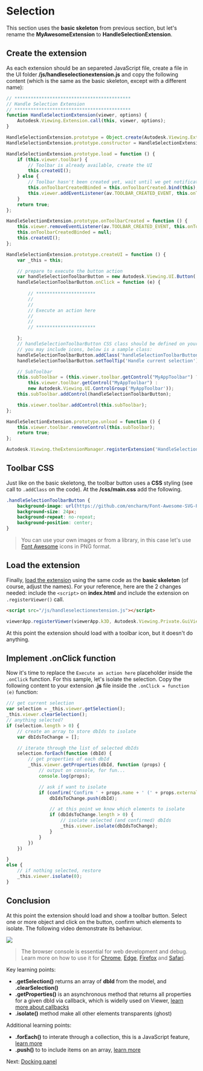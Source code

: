 # Selection

This section uses the **basic skeleton** from previous section, but let's rename the **MyAwesomeExtension** to **HandleSelectionExtension**. 

## Create the extension

As each extension should be an separeted JavaScript file, create a file in the UI folder **/js/handleselectionextension.js** and copy the following content (which is the same as the basic skeleton, except with a different name): 

```javascript
// *******************************************
// Handle Selection Extension
// *******************************************
function HandleSelectionExtension(viewer, options) {
    Autodesk.Viewing.Extension.call(this, viewer, options);
}

HandleSelectionExtension.prototype = Object.create(Autodesk.Viewing.Extension.prototype);
HandleSelectionExtension.prototype.constructor = HandleSelectionExtension;

HandleSelectionExtension.prototype.load = function () {
    if (this.viewer.toolbar) {
        // Toolbar is already available, create the UI
        this.createUI();
    } else {
        // Toolbar hasn't been created yet, wait until we get notification of its creation
        this.onToolbarCreatedBinded = this.onToolbarCreated.bind(this);
        this.viewer.addEventListener(av.TOOLBAR_CREATED_EVENT, this.onToolbarCreatedBinded);
    }
    return true;
};

HandleSelectionExtension.prototype.onToolbarCreated = function () {
    this.viewer.removeEventListener(av.TOOLBAR_CREATED_EVENT, this.onToolbarCreatedBinded);
    this.onToolbarCreatedBinded = null;
    this.createUI();
};

HandleSelectionExtension.prototype.createUI = function () {
    var _this = this;

    // prepare to execute the button action
    var handleSelectionToolbarButton = new Autodesk.Viewing.UI.Button('handleSelectionButton');
    handleSelectionToolbarButton.onClick = function (e) {
       
        // **********************
        //
        //
        // Execute an action here
        //
        //
        // **********************

    };
    // handleSelectionToolbarButton CSS class should be defined on your .css file
    // you may include icons, below is a sample class:
    handleSelectionToolbarButton.addClass('handleSelectionToolbarButton');
    handleSelectionToolbarButton.setToolTip('Handle current selection');

    // SubToolbar
    this.subToolbar = (this.viewer.toolbar.getControl("MyAppToolbar") ?
        this.viewer.toolbar.getControl("MyAppToolbar") :
        new Autodesk.Viewing.UI.ControlGroup('MyAppToolbar'));
    this.subToolbar.addControl(handleSelectionToolbarButton);

    this.viewer.toolbar.addControl(this.subToolbar);
};

HandleSelectionExtension.prototype.unload = function () {
    this.viewer.toolbar.removeControl(this.subToolbar);
    return true;
};

Autodesk.Viewing.theExtensionManager.registerExtension('HandleSelectionExtension', HandleSelectionExtension);
```
## Toolbar CSS

Just like on the basic skeletong, the toolbar button uses a **CSS** styling (see call to `.addClass` on the code). At the **/css/main.css** add the following.

```css
.handleSelectionToolbarButton {
    background-image: url(https://github.com/encharm/Font-Awesome-SVG-PNG/raw/master/white/png/24/object-group.png);
    background-size: 24px;
    background-repeat: no-repeat;
    background-position: center;
}
```

> You can use your own images or from a library, in this case let's use [Font Awesome](https://fontawesome.com/) icons in PNG format.

## Load the extension

Finally, [load the extension](/viewer/extensions/skeleton?id=loading-the-extension) using the same code as the **basic skeleton** (of course, adjust the names). For your reference, here are the 2 changes needed: include the `<script>` on **index.html** and include the extension on `.registerViewer()` call.

```html
<script src="/js/handleselectionextension.js"></script>
```

```javascript
viewerApp.registerViewer(viewerApp.k3D, Autodesk.Viewing.Private.GuiViewer3D, { extensions: ['HandleSelectionExtension'] });
```

At this point the extension should load with a toolbar icon, but it doesn't do anything.

## Implement .onClick function

Now it's time to replace the `Execute an action here` placeholder inside the `.onClick` function. For this sample, let's isolate the selection. Copy the following content to your extension **.js** file inside the `.onClick = function (e)` function:

```javascript
/// get current selection
var selection = _this.viewer.getSelection();
_this.viewer.clearSelection();
// anything selected?
if (selection.length > 0) {
    // create an array to store dbIds to isolate
    var dbIdsToChange = [];

    // iterate through the list of selected dbIds
    selection.forEach(function (dbId) {
        // get properties of each dbId
        _this.viewer.getProperties(dbId, function (props) {
            // output on console, for fun...
            console.log(props);

            // ask if want to isolate
            if (confirm('Confirm ' + props.name + ' (' + props.externalId + ')?')) {
                dbIdsToChange.push(dbId);

                // at this point we know which elements to isolate
                if (dbIdsToChange.length > 0) {
                    // isolate selected (and confirmed) dbIds
                    _this.viewer.isolate(dbIdsToChange);
                }
            }
        })
    })

}
else {
    // if nothing selected, restore
    _this.viewer.isolate(0);
}
```

## Conclusion

At this point the extension should load and show a toolbar button. Select one or more object and click on the button, confirm which elements to isolate. The following video demonstrate its behaviour.

![](_media/javascript/js_isolate.gif)

> The browser console is essential for web development and debug. Learn more on how to use it for [Chrome](https://developers.google.com/web/tools/chrome-devtools/console/), [Edge](https://docs.microsoft.com/en-us/microsoft-edge/devtools-guide/console), [Firefox](https://developer.mozilla.org/en-US/docs/Tools/Web_Console/Opening_the_Web_Console) and [Safari](https://developer.apple.com/safari/tools/).

Key learning points:

- **.getSelection()** returns an array of **dbId** from the model, and **.clearSelection()**
- **.getProperties()** is an asynchronous method that returns all properties for a given dbId via callback, which is widelly used on Viewer, [learn more about callbacks](https://developer.mozilla.org/en-US/docs/Glossary/Callback_function)
- **.isolate()** method make all other elements transparents (ghost)

Additional learning points:

- **.forEach()** to interate through a collection, this is a JavaScript feature, [learn more](https://www.w3schools.com/jsref/jsref_forEach.asp)
- **.push()** to to include items on an array, [learn more](https://www.w3schools.com/jsref/jsref_push.asp)

Next: [Docking panel](viewer/extensions/panel)